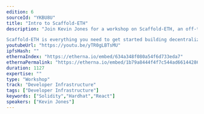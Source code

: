 ```yaml
---
edition: 6
sourceId: "YKBU8U"
title: "Intro to Scaffold-ETH"
description: "Join Kevin Jones for a workshop on Scaffold-ETH, an off-the-shelf stack for rapid prototyping on Ethereum, giving developers access to state-of-the-art tools to quickly learn and ship an Ethereum-based dapp.

Scaffold-ETH is everything you need to get started building decentralized applications powered by smart contracts. Learn more at https://github.com/scaffold-eth/scaffold-eth"
youtubeUrl: "https://youtu.be/yTR0gLBTsMU"
ipfsHash: ""
ethernaIndex: "https://etherna.io/embed/634a348f080a54f6d733eda7"
ethernaPermalink: "https://etherna.io/embed/1b79a8444f4f7c544ad66144286606ee650daedbd0ea7ff77268dab211f1d2b4"
duration: 1127
expertise: ""
type: "Workshop"
track: "Developer Infrastructure"
tags: ["Developer Infrastructure"]
keywords: ["Solidity","Hardhat","React"]
speakers: ["Kevin Jones"]
---
```

